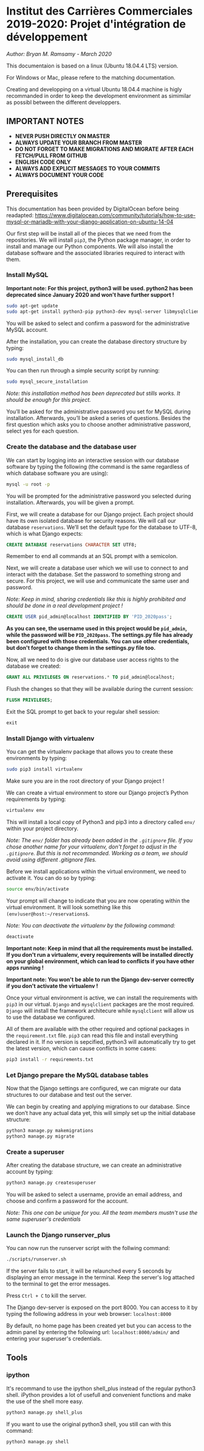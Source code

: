 # Institut des Carrières Commerciales 2019-2020: Projet d'intégration de développement

*Author: Bryan M. Ramsamy - March 2020*

This documentaion is based on a linux (Ubuntu 18.04.4 LTS) version.

For Windows or Mac, please refere to the matching documentation.

Creating and developping on a virtual Ubuntu 18.04.4 machine is higly recommanded in order to keep the development environment as simimilar as possibl between the different developpers.

## IMPORTANT NOTES

- **NEVER PUSH DIRECTLY ON MASTER**
- **ALWAYS UPDATE YOUR BRANCH FROM MASTER**
- **DO NOT FORGET TO MAKE MIGRATIONS AND MIGRATE AFTER EACH FETCH/PULL FROM GITHUB**
- **ENGLISH CODE ONLY**
- **ALWAYS ADD EXPLICIT MESSAGES TO YOUR COMMITS**
- **ALWAYS DOCUMENT YOUR CODE**

## Prerequisites

This documentation has been provided by DigitalOcean before being readapted: <https://www.digitalocean.com/community/tutorials/how-to-use-mysql-or-mariadb-with-your-django-application-on-ubuntu-14-04>

Our first step will be install all of the pieces that we need from the repositories. We will install `pip3`, the Python package manager, in order to install and manage our Python components. We will also install the database software and the associated libraries required to interact with them.


### Install MySQL

**Important note: For this project, python3 will be used. python2 has been deprecated since January 2020 and won't have further support !**

```bash
sudo apt-get update
sudo apt-get install python3-pip python3-dev mysql-server libmysqlclient-dev
```

You will be asked to select and confirm a password for the administrative MySQL account.

After the installation, you can create the database directory structure by typing:

```bash
sudo mysql_install_db
```

You can then run through a simple security script by running:

```bash
sudo mysql_secure_installation
```

*Note: this installation method has been deprecated but stills works. It should be enough for this project.*

You’ll be asked for the administrative password you set for MySQL during installation. Afterwards, you’ll be asked a series of questions. Besides the first question which asks you to choose another administrative password, select yes for each question.

### Create the database and the database user

We can start by logging into an interactive session with our database software by typing the following (the command is the same regardless of which database software you are using):

```bash
mysql -u root -p
```

You will be prompted for the administrative password you selected during installation. Afterwards, you will be given a prompt.

First, we will create a database for our Django project. Each project should have its own isolated database for security reasons. We will call our database `reservations`. We’ll set the default type for the database to UTF-8, which is what Django expects:

```sql
CREATE DATABASE reservations CHARACTER SET UTF8;
```

Remember to end all commands at an SQL prompt with a semicolon.

Next, we will create a database user which we will use to connect to and interact with the database. Set the password to something strong and secure. For this project, we will use and communicate the same user and password.

*Note: Keep in mind, sharing credentials like this is highly prohibited and should be done in a real development project !*

```sql
CREATE USER pid_admin@localhost IDENTIFIED BY 'PID_2020pass';
```

**As you can see, the username used in this project would be `pid_admin`, while the password will be `PID_2020pass`. The settings.py file has already been configured with those credentials. You can use other credentials, but don't forget to change them in the settings.py file too.**

Now, all we need to do is give our database user access rights to the database we created:

```sql
GRANT ALL PRIVILEGES ON reservations.* TO pid_admin@localhost;
```

Flush the changes so that they will be available during the current session:

```sql
FLUSH PRIVILEGES;
```

Exit the SQL prompt to get back to your regular shell session:

```sql
exit
```

### Install Django with virtualenv

You can get the virtualenv package that allows you to create these environments by typing:

```bash
sudo pip3 install virtualenv
```

Make sure you are in the root directory of your Django project !

We can create a virtual environment to store our Django project’s Python requirements by typing:

```bash
virtualenv env
```

This will install a local copy of Python3 and pip3 into a directory called `env/` within your project directory.

*Note: The `env/` folder has already been added in the `.gitignore` file. If you chose another name for your virtualenv, don't forget to adjust in the `.gitignore`. But this is not recommanded. Working as a team, we should avoid using different .gitignore files.*

Before we install applications within the virtual environment, we need to activate it. You can do so by typing:

```bash
source env/bin/activate
```

Your prompt will change to indicate that you are now operating within the virtual environment. It will look something like this `(env)user@host:~/reservations$`.

*Note: You can deactivate the virtualenv by the following command:*

```bash
deactivate
```

**Important note: Keep in mind that all the requirements must be installed. If you don't run a virtualenv, every requirements will be installed directly on your global environment, which can lead to conflicts if you have other apps running !**

**Important note: You won't be able to run the Django dev-server correctly if you don't activate the virtualenv !**

Once your virtual environment is active, we can install the requirements with `pip3` in our virtual. `Django` and `mysqlclient` packages are the most required. `Django` will install the framework architecure while `mysqlclient` will allow us to use the database we configured.

All of them are available with the other required and optional packages in the `requirement.txt` file. `pip3` can read this file and install everything declared in it. If no version is sepcified, python3 will automatically try to get the latest version, which can cause conflicts in some cases:

```bash
pip3 install -r requirements.txt
```

### Let Django prepare the MySQL database tables

Now that the Django settings are configured, we can migrate our data structures to our database and test out the server.

We can begin by creating and applying migrations to our database. Since we don’t have any actual data yet, this will simply set up the initial database structure:

```bash
python3 manage.py makemigrations
python3 manage.py migrate
```

### Create a superuser

After creating the database structure, we can create an administrative account by typing:

```bash
python3 manage.py createsuperuser
```

You will be asked to select a username, provide an email address, and choose and confirm a password for the account.

*Note: This one can be unique for you. All the team members mustn't use the same superuser's credentials*

### Launch the Django runserver_plus

You can now run the runserver script with the follwing command:

```bash
./scripts/runserver.sh
```

If the server fails to start, it will be relaunched every 5 seconds by displaying an error message in the terminal. Keep the server's log attached to the terminal to get the error messages.

Press `Ctrl + C` to kill the server.

The Django dev-server is exposed on the port 8000.
You can access to it by typing the following address in your web browser: `localhost:8000`

By default, no home page has been created yet but you can access to the admin panel by entering the following url: `localhost:8000/admin/` and entering your superuser's credentials.

## Tools

### ipython

It's recommand to use the ipython shell_plus instead of the regular python3 shell. iPython provides a lot of usefull and convenient functions and make the use of the shell more easy.

```bash
python3 manage.py shell_plus
```

If you want to use the original python3 shell, you still can with this command:

```bash
python3 manage.py shell
```
